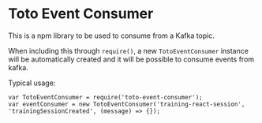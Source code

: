 # Toto Event Consumer

This is a npm library to be used to consume from a Kafka topic.

When including this through `require()`, a new `TotoEventConsumer` instance will be automatically created and it will be possible to consume events from kafka.

Typical usage:

```
var TotoEventConsumer = require('toto-event-consumer');
var eventConsumer = new TotoEventConsumer('training-react-session', 'trainingSessionCreated', (message) => {});
```
